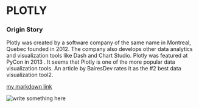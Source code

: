 # PLOTLY
### Origin Story
Plotly was created by a software company of the same name in Montreal, Quebec founded in 2012. The company also develops other data analytics and visualization tools like Dash and Chart Studio. Plotly was featured at PyCon in 2013 . It seems that Plotly is one of the more popular data visualization tools. An article by BairesDev rates it as the #2 best data visualization tool2. 

[my markdown link](https://www.google.com)

![write something here](https://www.google.com/imgres?imgurl=https%3A%2F%2Fincubator.ucf.edu%2Fwp-content%2Fuploads%2F2023%2F07%2Fartificial-intelligence-new-technology-science-futuristic-abstract-human-brain-ai-technology-cpu-central-processor-unit-chipset-big-data-machine-learning-cyber-mind-domination-generative-ai-scaled-1.jpg&tbnid=erRQbvwa3FsLmM&vet=12ahUKEwj8x_P2qceEAxVhOTQIHSTiBAcQMygAegQIARA0..i&imgrefurl=https%3A%2F%2Fincubator.ucf.edu%2Fwhat-is-artificial-intelligence-ai-and-why-people-should-learn-about-it%2F&docid=4jEnd_yUBiw-_M&w=2560&h=1707&q=ai&client=firefox-b-1-d&ved=2ahUKEwj8x_P2qceEAxVhOTQIHSTiBAcQMygAegQIARA0)
